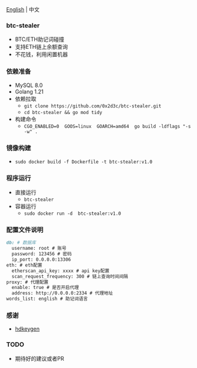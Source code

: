 [English](./README.md) | 中文
### btc-stealer
- BTC/ETH助记词碰撞
- 支持ETH链上余额查询
- 不花钱，利用闲置机器
### 依赖准备
- MySQL 8.0
- Golang 1.21
- 依赖拉取
    - `git clone https://github.com/0x2d3c/btc-stealer.git`
    - `cd btc-stealer && go mod tidy`
- 构建命令
    - `CGO_ENABLED=0  GOOS=linux  GOARCH=amd64  go build -ldflags "-s -w" .`
### 镜像构建
- `sudo docker build -f Dockerfile -t btc-stealer:v1.0 `
### 程序运行
- 直接运行
    - `btc-stealer`
- 容器运行
    - `sudo docker run -d  btc-stealer:v1.0`
### 配置文件说明
```markdown
db: # 数据库
  username: root # 账号
  password: 123456 # 密码
  ip_port: 0.0.0.0:13306
eth: # eth配置
  etherscan_api_key: xxxx # api key配置
  scan_request_frequency: 300 # 链上查询时间间隔
proxy: # 代理配置
  enable: true # 是否开启代理
  address: http://0.0.0.0:2334 # 代理地址
words_list: english # 助记词语言
```
### 感谢
- [hdkeygen](https://github.com/modood/hdkeygen)
### TODO
- 期待好的建议或者PR